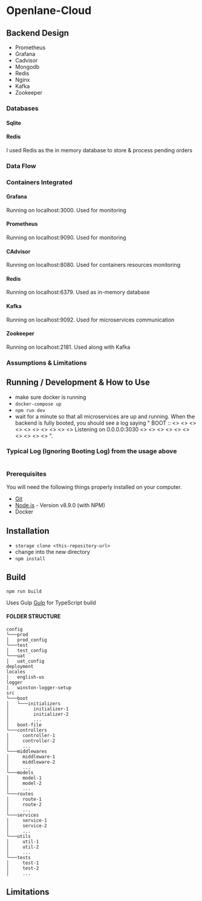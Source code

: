# Openlane-Cloud

## Backend Design

- Prometheus
- Grafana
- Cadvisor
- Mongodb
- Redis
- Nginx
- Kafka
- Zookeeper

### Databases ###
#### Sqlite ####
#### Redis ####
I used Redis as the in memory database to store & process pending orders
### Data Flow ###

### Containers Integrated ###

#### Grafana ####
Running on localhost:3000. Used for monitoring

#### Prometheus ####
Running on localhost:9090. Used for monitoring

#### CAdvisor ####
Running on localhost:8080. Used for containers resources monitoring

#### Redis ####
Running on localhost:6379. Used as in-memory database

#### Kafka ####
Running on localhost:9092. Used for microservices communication

#### Zookeeper ####
Running on localhost:2181. Used along with Kafka

### Assumptions & Limitations ###

## Running / Development & How to Use
* make sure docker is running
* `docker-compose up`
* `npm run dev`
* wait for a minute so that all microservices are up and running. 
When the backend is fully booted, you should see a log saying " BOOT :: <> <> <> <> <> <> <> <> <> <> Listening on 0.0.0.0:3030 <> <> <> <> <> <> <> <> <> <>
".

### Typical Log (Ignoring Booting Log) from the usage above ###
```
 ```

### Prerequisites ###

You will need the following things properly installed on your computer.

* [Git](http://git-scm.com/)
* [Node.js](http://nodejs.org/) - Version v8.9.0 (with NPM)
* Docker

## Installation

* `storage clone <this-repository-url>`
* change into the new directory
* `npm install`


## Build

`npm run build`

Uses Gulp [Gulp](https://gulpjs.com/) for TypeScript build

#### FOLDER STRUCTURE

```
config
└───prod
│   prod_config
└───test
│   test_config
└───uat
│   uat_config
deployment
locales
│   english-us
logger
│   winston-logger-setup  
src
└───boot
│   └───initializers
│         initializer-1
│         initializer-2
│         ...
│   boot-file
└───controllers
│     controller-1
│     controller-2
│     ...
└───middlewares
│     middleware-1
│     middleware-2
│     ...
└───models
│     model-1
│     model-2
│     ...
└───routes
│     route-1
│     route-2
│     ...
└───services
│     service-1
│     service-2
│     ...
└───utils
│     util-1
│     util-2
│     ...
└───tests
│     test-1
│     test-2
│     ...
```

## Limitations

